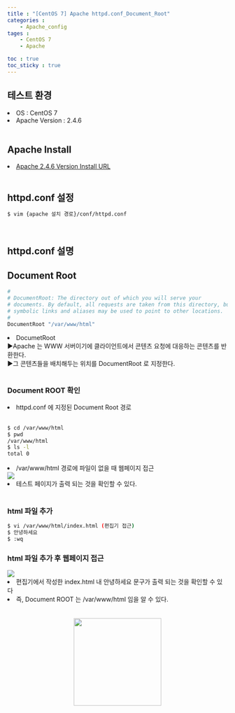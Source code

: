 ```yaml
---
title : "[CentOS 7] Apache httpd.conf_Document_Root"
categories :
    - Apache_config
tages :
    - CentOS 7
    - Apache

toc : true
toc_sticky : true
---
```


## 테스트 환경
<li>OS : CentOS 7</li>
<li>Apache Version : 2.4.6</li>
<br>

## Apache Install
<li> <a href="https://hyundo0630.github.io/install/CentOS-7-Apache-Install/"> Apache 2.4.6 Version Install URL </a></li>
<br>

## httpd.conf 설정
```bash
$ vim {apache 설치 경로}/conf/httpd.conf
```
<br>

## httpd.conf 설명

## Document Root

```bash
#
# DocumentRoot: The directory out of which you will serve your
# documents. By default, all requests are taken from this directory, but
# symbolic links and aliases may be used to point to other locations.
#
DocumentRoot "/var/www/html"
```
<li>DocumetRoot</li>
▶Apache 는 WWW 서버이기에 클라이언트에서 콘텐츠 요청에 대응하는 콘텐츠를 반환한다.<br>
▶그 콘텐츠들을 배치해두는 위치를 DocumentRoot 로 지정한다.<br>
<br>

### Document ROOT 확인

<li> httpd.conf 에 지정된 Document Root 경로 </li><br>

```bash
$ cd /var/www/html
$ pwd
/var/www/html
$ ls -l
total 0
```

<li> /var/www/html 경로에 파일이 없을 때 웹페이지 접근 </li>
<img src="https://github.com/hyundo0630/hyundo0630.github.io/blob/main/images/httpd.conf%20%EA%B4%80%EB%A0%A8/Document%20Root%20%EA%B4%80%EB%A0%A8/Document%20Root%20%EB%82%B4%20%EC%95%84%EB%AC%B4%EA%B2%83%EB%8F%84%20%EC%97%86%EC%9D%84%20%EB%95%8C%20%EC%9B%B9%ED%8E%98%EC%9D%B4%EC%A7%80.png?raw=true">
<li> 테스트 페이지가 출력 되는 것을 확인할 수 있다. </li>
<br>

### html 파일 추가
```bash
$ vi /var/www/html/index.html (편집기 접근)
$ 안녕하세요
$ :wq
```

### html 파일 추가 후 웹페이지 접근
<img src="https://github.com/hyundo0630/hyundo0630.github.io/blob/main/images/httpd.conf%20%EA%B4%80%EB%A0%A8/Document%20Root%20%EA%B4%80%EB%A0%A8/Document%20Root%20%EB%82%B4%20%ED%8C%8C%EC%9D%BC%EC%9D%B4%20%EC%9E%88%EC%9D%84%20%EB%95%8C%20%EC%9B%B9%ED%8E%98%EC%9D%B4%EC%A7%80.png?raw=true">
<li> 편집기에서 작성한 index.html 내 안녕하세요 문구가 출력 되는 것을 확인할 수 있다 </li>

<li> 즉, Document ROOT 는 /var/www/html 임을 알 수 있다. </li>
<br><br>
<div style="text-align:center;">
<img src="https://github.com/hyundo0630/hyundo0630.github.io/blob/main/images/%EA%B0%90%EC%82%AC%ED%95%A9%EB%8B%88%EB%8B%A4.gif?raw=true" width="200" height="200">
</div>